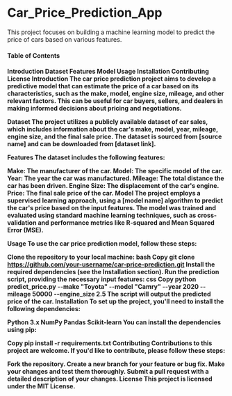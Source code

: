 # Car_Price_Prediction_App

This project focuses on building a machine learning model to predict the price of cars based on various features.

<h4>Table of Contents<h4>
Introduction
Dataset
Features
Model
Usage
Installation
Contributing
License
Introduction
The car price prediction project aims to develop a predictive model that can estimate the price of a car based on its characteristics, such as the make, model, engine size, mileage, and other relevant factors. This can be useful for car buyers, sellers, and dealers in making informed decisions about pricing and negotiations.

Dataset
The project utilizes a publicly available dataset of car sales, which includes information about the car's make, model, year, mileage, engine size, and the final sale price. The dataset is sourced from [source name] and can be downloaded from [dataset link].

Features
The dataset includes the following features:

Make: The manufacturer of the car.
Model: The specific model of the car.
Year: The year the car was manufactured.
Mileage: The total distance the car has been driven.
Engine Size: The displacement of the car's engine.
Price: The final sale price of the car.
Model
The project employs a supervised learning approach, using a [model name] algorithm to predict the car's price based on the input features. The model was trained and evaluated using standard machine learning techniques, such as cross-validation and performance metrics like R-squared and Mean Squared Error (MSE).

Usage
To use the car price prediction model, follow these steps:

Clone the repository to your local machine:
bash
Copy
git clone https://github.com/your-username/car-price-prediction.git
Install the required dependencies (see the Installation section).
Run the prediction script, providing the necessary input features:
css
Copy
python predict_price.py --make "Toyota" --model "Camry" --year 2020 --mileage 50000 --engine_size 2.5
The script will output the predicted price of the car.
Installation
To set up the project, you'll need to install the following dependencies:

Python 3.x
NumPy
Pandas
Scikit-learn
You can install the dependencies using pip:

Copy
pip install -r requirements.txt
Contributing
Contributions to this project are welcome. If you'd like to contribute, please follow these steps:

Fork the repository.
Create a new branch for your feature or bug fix.
Make your changes and test them thoroughly.
Submit a pull request with a detailed description of your changes.
License
This project is licensed under the MIT License.
